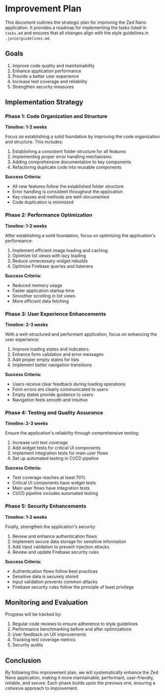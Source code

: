# Improvement Plan

This document outlines the strategic plan for improving the Zed Nano application. It provides a roadmap for implementing the tasks listed in `tasks.md` and ensures that all changes align with the style guidelines in `.junie/guidelines.md`.

## Goals

1. Improve code quality and maintainability
2. Enhance application performance
3. Provide a better user experience
4. Increase test coverage and reliability
5. Strengthen security measures

## Implementation Strategy

### Phase 1: Code Organization and Structure

**Timeline: 1-2 weeks**

Focus on establishing a solid foundation by improving the code organization and structure. This includes:

1. Establishing a consistent folder structure for all features
2. Implementing proper error handling mechanisms
3. Adding comprehensive documentation to key components
4. Refactoring duplicate code into reusable components

**Success Criteria:**
- All new features follow the established folder structure
- Error handling is consistent throughout the application
- Key classes and methods are well-documented
- Code duplication is minimized

### Phase 2: Performance Optimization

**Timeline: 1-2 weeks**

After establishing a solid foundation, focus on optimizing the application's performance:

1. Implement efficient image loading and caching
2. Optimize list views with lazy loading
3. Reduce unnecessary widget rebuilds
4. Optimize Firebase queries and listeners

**Success Criteria:**
- Reduced memory usage
- Faster application startup time
- Smoother scrolling in list views
- More efficient data fetching

### Phase 3: User Experience Enhancements

**Timeline: 2-3 weeks**

With a well-structured and performant application, focus on enhancing the user experience:

1. Improve loading states and indicators
2. Enhance form validation and error messages
3. Add proper empty states for lists
4. Implement better navigation transitions

**Success Criteria:**
- Users receive clear feedback during loading operations
- Form errors are clearly communicated to users
- Empty states provide guidance to users
- Navigation feels smooth and intuitive

### Phase 4: Testing and Quality Assurance

**Timeline: 2-3 weeks**

Ensure the application's reliability through comprehensive testing:

1. Increase unit test coverage
2. Add widget tests for critical UI components
3. Implement integration tests for main user flows
4. Set up automated testing in CI/CD pipeline

**Success Criteria:**
- Test coverage reaches at least 70%
- Critical UI components have widget tests
- Main user flows have integration tests
- CI/CD pipeline includes automated testing

### Phase 5: Security Enhancements

**Timeline: 1-2 weeks**

Finally, strengthen the application's security:

1. Review and enhance authentication flows
2. Implement secure data storage for sensitive information
3. Add input validation to prevent injection attacks
4. Review and update Firebase security rules

**Success Criteria:**
- Authentication flows follow best practices
- Sensitive data is securely stored
- Input validation prevents common attacks
- Firebase security rules follow the principle of least privilege

## Monitoring and Evaluation

Progress will be tracked by:

1. Regular code reviews to ensure adherence to style guidelines
2. Performance benchmarking before and after optimizations
3. User feedback on UX improvements
4. Tracking test coverage metrics
5. Security audits

## Conclusion

By following this improvement plan, we will systematically enhance the Zed Nano application, making it more maintainable, performant, user-friendly, reliable, and secure. Each phase builds upon the previous one, ensuring a cohesive approach to improvement.